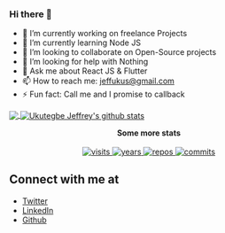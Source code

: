 ### Hi there 👋

- 🔭 I’m currently working on freelance Projects
- 🌱 I’m currently learning Node JS
- 👯 I’m looking to collaborate on Open-Source projects
- 🤔 I’m looking for help with Nothing
- 💬 Ask me about React JS & Flutter
- 📫 How to reach me: jeffukus@gmail.com
- ⚡ Fun fact: Call me and I promise to callback

<a href="https://github.com/jeffcorp">
  <img align="center" src="https://github-readme-stats.vercel.app/api/top-langs/?username=jeffcorp&theme=dark" />
  </a>
  <a href="https://github.com/jeffcorp">
 <img align="center" src="https://github-readme-stats.vercel.app/api?username=jeffcorp&show_icons=true&theme=dark&line_height=27" alt="Ukutegbe Jeffrey's github stats"/>
</a>

<p align="center">
  <strong>Some more stats</strong>
  <br><br>
  <a href="https://badges.pufler.dev">
    <img src="https://badges.pufler.dev/visits/zheeno/zheeno" alt="visits">
  </a>
  <a href="https://badges.pufler.dev">
    <img src="https://badges.pufler.dev/years/zheeno" alt="years">
  </a>
  <a href="https://badges.pufler.dev">
    <img src="https://badges.pufler.dev/repos/zheeno" alt="repos">
  </a>
  <a href="https://badges.pufler.dev">
    <img src="https://badges.pufler.dev/commits/monthly/zheeno" alt="commits">
  </a>
</p>


## Connect with me at

- [Twitter](https://www.twitter.com/zheeno_rocks)
- [LinkedIn](https://www.linkedin.com/in/jeffrey-ukutegbe-b9ab0b174/)
- [Github](https://github.com/JUkutegbe)
